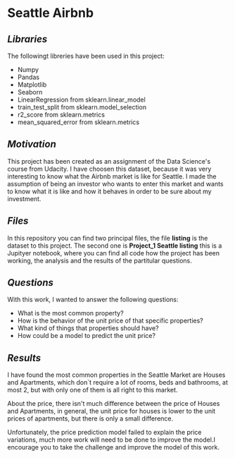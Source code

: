 # Seattle Airbnb
## _Libraries_
The followingt libreries have been used in this project:
- Numpy
- Pandas
- Matplotlib
- Seaborn
- LinearRegression from sklearn.linear_model
- train_test_split from sklearn.model_selection
- r2_score from sklearn.metrics
- mean_squared_error from sklearn.metrics

## _Motivation_

This project has been created as an assignment of the Data Science's course from Udacity. I have choosen this dataset, because it was very interesting to know what the Airbnb market is like for Seattle. I made the assumption of being an investor who wants to enter this market and wants to know what it is like and how it behaves in order to be sure about my investment.

## _Files_

In this repository you can find two principal files, the file **listing** is the dataset to this project. The second one is **Project_1 Seattle listing** this is a Jupityer notebook, where you can find all code how the project has been working, the analysis and the results of the partitular questions.

## _Questions_

With this work, I wanted to answer the following questions:

- What is the most common property?
- How is the behavior of the unit price of that specific properties?
- What kind of things that properties should have?
- How could be a model to predict the unit price?

## _Results_

I have found the most common properties in the Seattle Market are Houses and Apartments, which don´t require a lot of rooms, beds and bathrooms, at most 2, but with only one of them is all right to this market.

About the price, there isn't much difference between the price of Houses and Apartments, in general, the unit price for houses is lower to the unit prices of apartments, but there ís only a small difference.

Unfortunately, the price prediction model failed to explain the price variations, much more work will need to be done to improve the model.I encourage you to take the challenge and improve the model of this work.
